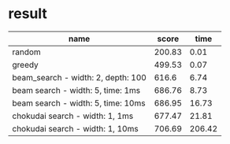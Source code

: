 # result

| name | score | time |
| ---- | ----- | ---- |
| random | 200.83 | 0.01 |
| greedy | 499.53 | 0.07 |
| beam_search - width: 2, depth: 100  | 616.6 | 6.74 |
| beam search - width: 5, time: 1ms | 686.76 | 8.73 |
| beam search - width: 5, time: 10ms | 686.95 | 16.73 |
| chokudai search - width: 1, 1ms | 677.47 | 21.81 |
| chokudai search - width: 1, 10ms | 706.69 | 206.42 |
